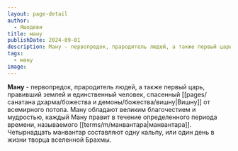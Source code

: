 ```yaml
---
layout: page-detail
author:
  - Яшодеви
title: ману
publishDate: 2024-09-01
description: Ману - первопредок, прародитель людей, а также первый царь, правивший землей и единственный человек, спасенный Вишну от всемирного потопа. Ману обладают великим благочестием и мудростью, каждый Ману правит в течение определенного периода времени, называемого манвантара. Четырнадцать манвантар составляют одну кальпу, или один день в жизни творца вселенной Брахмы.
tags:
  - ману
image:
---
```

**Ману** - первопредок, прародитель людей, а также первый царь, правивший землей и единственный человек, спасенный [[pages/санатана дхарма/божества и демоны/божества/вишну|Вишну]] от всемирного потопа. Ману обладают великим благочестием и мудростью, каждый Ману правит в течение определенного периода времени, называемого [[terms/m/манвантара|манвантара]]. Четырнадцать манвантар составляют одну кальпу, или один день в жизни творца вселенной Брахмы.

